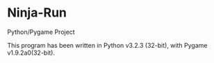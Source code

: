 # Ninja-Run
Python/Pygame Project

This program has been written in Python v3.2.3 (32-bit), with Pygame v1.9.2a0(32-bit).
